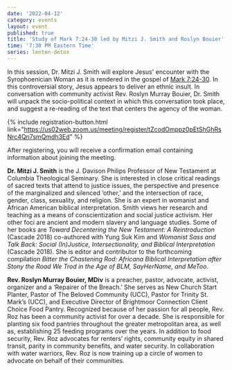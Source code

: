 ```yaml
---
date: '2022-04-12'
category: events
layout: event
published: true
title: 'Study of Mark 7:24-30 led by Mitzi J. Smith and Roslyn Bouier'
time: '7:30 PM Eastern Time'
series: lenten-detox
---
```

In this session, Dr. Mitzi J. Smith will explore Jesus' encounter with the Syrophoenician Woman as it is rendered in the gospel of [Mark 7:24-30](https://bible.oremus.org/?ql=512381860). In this controversial story, Jesus appears to deliver an ethnic insult. In conversation with community activist Rev. Roslyn Murray Bouier, Dr. Smith will unpack the socio-political context in which this conversation took place, and suggest a re-reading of the text that centers the agency of the woman.

{% include registration-button.html link="https://us02web.zoom.us/meeting/register/tZcodOmppz0pEtShGhRsNrc4Qn7smQmdh3Ed" %}

After registering, you will receive a confirmation email containing information about joining the meeting.

**Dr. Mitzi J. Smith** is the J. Davison Philips Professor of New Testament at Columbia Theological Seminary. She is interested in close critical readings of sacred texts that attend to justice issues, the perspective and presence of the marginalized and silenced ‘other,’ and the intersection of race, gender, class, sexuality, and religion. She is an expert in womanist and African American biblical interpretation. Smith views her research and teaching as a means of conscientization and social justice activism. Her other foci are ancient and modern slavery and language studies. Some of her books are _Toward Decentering the New Testament: A Reintroduction_ (Cascade 2018) co-authored with Yung Suk Kim and _Womanist Sass and Talk Back: Social (In)Justice, Intersectionality, and Biblical Interpretation_ (Cascade 2018). She is editor and contributor to the forthcoming compilation _Bitter the Chastening Rod: Africana Biblical Interpretation after Stony the Road We Trod in the Age of BLM, SayHerName, and MeToo_.

**Rev. Roslyn Murray Bouier, MDiv** is a preacher, pastor, advocate, activist, organizer and a ‘Repairer of the Breach.’ She serves as New Church Start Planter, Pastor of The Beloved Community (UCC), Pastor for Trinity St. Mark’s (UCC), and Executive Director of Brightmoor Connection Client Choice Food Pantry. Recognized because of her passion for all people, Rev. Roz has been a community activist for over a decade. She is responsible for planting six food pantries throughout the greater metropolitan area, as well as, establishing 25 feeding programs over the years. In addition to food security, Rev. Roz advocates for renters’ rights, community equity in shared transit, parity in community benefits, and water security. In collaboration with water warriors, Rev. Roz is now training up a circle of women to advocate on behalf of their communities.
